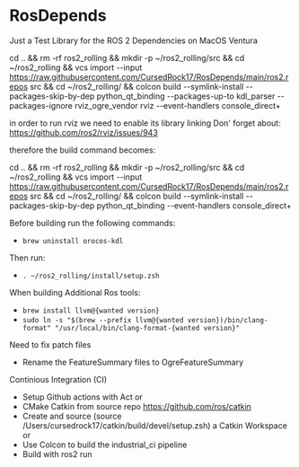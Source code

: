 # RosDepends
Just a Test Library for the ROS 2 Dependencies on MacOS Ventura

cd .. && rm -rf ros2_rolling && mkdir -p ~/ros2_rolling/src && cd ~/ros2_rolling && vcs import --input https://raw.githubusercontent.com/CursedRock17/RosDepends/main/ros2.repos src && cd ~/ros2_rolling/ && colcon build --symlink-install --packages-skip-by-dep python_qt_binding --packages-up-to kdl_parser --packages-ignore rviz_ogre_vendor rviz --event-handlers console_direct+

in order to run rviz we need to enable its library linking 
Don' forget about: https://github.com/ros2/rviz/issues/943

therefore the build command becomes:

cd .. && rm -rf ros2_rolling && mkdir -p ~/ros2_rolling/src && cd ~/ros2_rolling && vcs import --input https://raw.githubusercontent.com/CursedRock17/RosDepends/main/ros2.repos src && cd ~/ros2_rolling/ && colcon build --symlink-install --packages-skip-by-dep python_qt_binding --event-handlers console_direct+

Before building run the following commands:
  - `brew uninstall orocos-kdl`

Then run:
  - `. ~/ros2_rolling/install/setup.zsh`

When building Additional Ros tools:
 - `brew install llvm@{wanted version}`
 - `sudo ln -s "$(brew --prefix llvm@{wanted version})/bin/clang-format" "/usr/local/bin/clang-format-{wanted version}"`

Need to fix patch files
- Rename the FeatureSummary files to OgreFeatureSummary

Continious Integration (CI)
 - Setup Github actions with Act
 or
 - CMake Catkin from source repo https://github.com/ros/catkin
 - Create and source (source /Users/cursedrock17/catkin/build/devel/setup.zsh) a Catkin Workspace
or
 - Use Colcon to build the industrial_ci pipeline
 - Build with ros2 run
